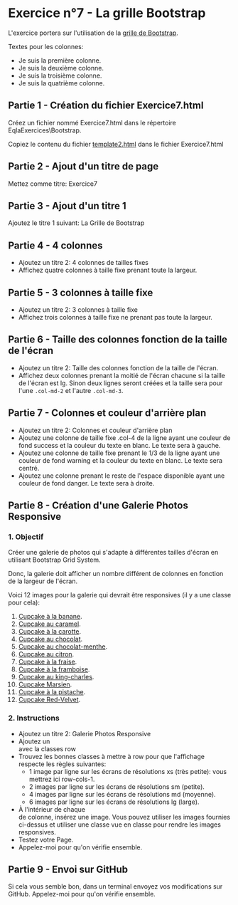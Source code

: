 # Exercice n°7 - La grille Bootstrap
L'exercice portera sur l'utilisation de la [grille de Bootstrap](/Theorie/README.md#xi-la-grille-bootstrap).

Textes pour les colonnes:
- Je suis la première colonne.
- Je suis la deuxième colonne.
- Je suis la troisième colonne.
- Je suis la quatrième colonne.

## Partie 1 - Création du fichier Exercice7.html
Créez un fichier nommé Exercice7.html dans le répertoire EqlaExercices\Bootstrap.  

Copiez le contenu du fichier [template2.html](https://raw.githubusercontent.com/ZamBoyle/Eqla_Bootstrap5/master/Exercices/Templates/template2.html) dans le fichier Exercice7.html
## Partie 2 - Ajout d'un titre de page
Mettez comme titre: Exercice7

## Partie 3 - Ajout d'un titre 1
Ajoutez le titre 1 suivant: La Grille de Bootstrap

## Partie 4 - 4 colonnes
- Ajoutez un titre 2: 4 colonnes de tailles fixes
- Affichez quatre colonnes à taille fixe prenant toute la largeur.

## Partie 5 - 3 colonnes à taille fixe
- Ajoutez un titre 2: 3 colonnes à taille fixe
- Affichez trois colonnes à taille fixe ne prenant pas toute la largeur.

## Partie 6 - Taille des colonnes fonction de la taille de l'écran
- Ajoutez un titre 2: Taille des colonnes fonction de la taille de l'écran.
- Affichez deux colonnes prenant la moitié de l'écran chacune si la taille de l'écran est lg. Sinon deux lignes seront créées et la taille sera pour l'une <code>.col-md-2</code> et l'autre <code>.col-md-3</code>.

## Partie 7 - Colonnes et couleur d'arrière plan
- Ajoutez un titre 2: Colonnes et couleur d'arrière plan
- Ajoutez une colonne de taille fixe .col-4 de la ligne ayant une couleur de fond success et la couleur du texte en blanc. Le texte sera à gauche.
- Ajoutez une colonne de taille fixe prenant le 1/3 de la ligne ayant une couleur de fond warning et la couleur du texte en blanc. Le texte sera centré.
- Ajoutez une colonne prenant le reste de l'espace disponible ayant une couleur de fond danger. Le texte sera à droite.

## Partie 8 - Création d'une Galerie Photos Responsive
### 1. Objectif
Créer une galerie de photos qui s'adapte à différentes tailles d'écran en utilisant Bootstrap Grid System.

Donc, la galerie doit afficher un nombre différent de colonnes en fonction de la largeur de l'écran.

Voici 12 images pour la galerie qui devrait être responsives (il y a une classe pour cela):
1. [Cupcake à la banane](https://raw.githubusercontent.com/ZamBoyle/Eqla_HTML/master/Exercices/Site/img/products/banane.png).
2. [Cupcake au caramel](https://raw.githubusercontent.com/ZamBoyle/Eqla_HTML/master/Exercices/Site/img/products/caramel.png).
3. [Cupcake à la carotte](https://raw.githubusercontent.com/ZamBoyle/Eqla_HTML/master/Exercices/Site/img/products/carotte.png).
4. [Cupcake au chocolat](https://raw.githubusercontent.com/ZamBoyle/Eqla_HTML/master/Exercices/Site/img/products/chocolate.png).
5. [Cupcake au chocolat-menthe](https://raw.githubusercontent.com/ZamBoyle/Eqla_HTML/master/Exercices/Site/img/products/chocolat-menthe.png).
6. [Cupcake au citron](https://raw.githubusercontent.com/ZamBoyle/Eqla_HTML/master/Exercices/Site/img/products/citron.png).
7. [Cupcake à la fraise](https://raw.githubusercontent.com/ZamBoyle/Eqla_HTML/master/Exercices/Site/img/products/fraise.png).
8. [Cupcake à la framboise](https://raw.githubusercontent.com/ZamBoyle/Eqla_HTML/master/Exercices/Site/img/products/framboise.png).
9. [Cupcake au king-charles](https://raw.githubusercontent.com/ZamBoyle/Eqla_HTML/master/Exercices/Site/img/products/king-charles.png).
10. [Cupcake Marsien](https://raw.githubusercontent.com/ZamBoyle/Eqla_HTML/master/Exercices/Site/img/products/marsien.png).
11. [Cupcake à la pistache](https://raw.githubusercontent.com/ZamBoyle/Eqla_HTML/master/Exercices/Site/img/products/pistache.png).
12. [Cupcake Red-Velvet](https://raw.githubusercontent.com/ZamBoyle/Eqla_HTML/master/Exercices/Site/img/products/red-velvet%20.png).

### 2. Instructions
- Ajoutez un titre 2: Galerie Photos Responsive
- Ajoutez un <div> avec la classes row 
- Trouvez les bonnes classes à mettre à row pour que l'affichage respecte les règles suivantes:
    - 1 image par ligne sur les écrans de résolutions xs (très petite): vous mettrez ici row-cols-1.
    - 2 images par ligne sur les écrans de résolutions sm (petite).
    - 4 images par ligne sur les écrans de résolutions md (moyenne).
    - 6 images par ligne sur les écrans de résolutions lg (large).
- À l'intérieur de chaque <div> de colonne, insérez une image. Vous pouvez utiliser les images fournies ci-dessus et utiliser une classe vue en classe pour rendre les images responsives.
- Testez votre Page.
- Appelez-moi pour qu'on vérifie ensemble.

## Partie 9 - Envoi sur GitHub
Si cela vous semble bon, dans un terminal envoyez vos modifications sur GitHub.
Appelez-moi pour qu'on vérifie ensemble.

